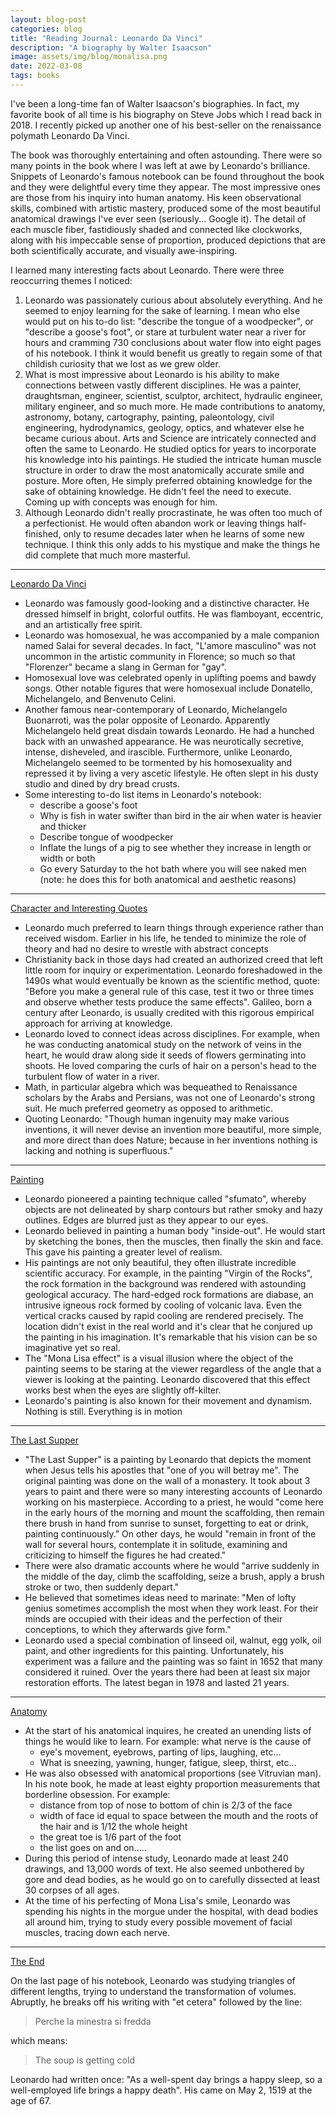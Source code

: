 ```yaml
---
layout: blog-post
categories: blog
title: "Reading Journal: Leonardo Da Vinci"
description: "A biography by Walter Isaacson"
image: assets/img/blog/monalisa.png
date: 2022-03-08
tags: books
---
```


I've been a long-time fan of Walter Isaacson's biographies. In fact, my favorite book of all time is his biography on Steve Jobs which I read back in 2018. I recently picked up another one of his best-seller on the renaissance polymath Leonardo Da Vinci. 

The book was thoroughly entertaining and often astounding. There were so many points in the book where I was left at awe by Leonardo's brilliance. Snippets of Leonardo's famous notebook can be found throughout the book and they were delightful every time they appear. The most impressive ones are those from his inquiry into human anatomy. His keen observational skills, combined with artistic mastery, produced some of the most beautiful anatomical drawings I've ever seen (seriously... Google it). The detail of each muscle fiber, fastidiously shaded and connected like clockworks, along with his impeccable sense of proportion, produced depictions that are both scientifically accurate, and visually awe-inspiring. 

I learned many interesting facts about Leonardo. There were three reoccurring themes I noticed:

1. Leonardo was passionately curious about absolutely everything. And he seemed to enjoy learning for the sake of learning. I mean who else would put on his to-do list: "describe the tongue of a woodpecker", or "describe a goose's foot", or stare at turbulent water near a river for hours and cramming 730 conclusions about water flow into eight pages of his notebook. I think it would benefit us greatly to regain some of that childish curiosity that we lost as we grew older.
2. What is most impressive about Leonardo is his ability to make connections between vastly different disciplines. He was a painter, draughtsman, engineer, scientist, sculptor, architect, hydraulic engineer, military engineer, and so much more. He made contributions to anatomy, astronomy, botany, cartography, painting, paleontology, civil engineering, hydrodynamics, geology, optics, and whatever else he became curious about. Arts and Science are intricately connected and often the same to Leonardo. He studied optics for years to incorporate his knowledge into his paintings. He studied the intricate human muscle structure in order to draw the most anatomically accurate smile and posture. More often, He simply preferred obtaining knowledge for the sake of obtaining knowledge. He didn't feel the need to execute. Coming up with concepts was enough for him.
3. Although Leonardo didn't really procrastinate, he was often too much of a perfectionist. He would often abandon work or leaving things half-finished, only to resume decades later when he learns of some new technique. I think this only adds to his mystique and make the things he did complete that much more masterful.


<hr>

<u>Leonardo Da Vinci</u>

* Leonardo was famously good-looking and a distinctive character. He dressed himself in bright, colorful outfits. He was flamboyant, eccentric, and an artistically free spirit. 
* Leonardo was homosexual, he was accompanied by a male companion named Salai for several decades. In fact, "L'amore masculino" was not uncommon in the artistic community in Florence; so much so that "Florenzer" became a slang in German for "gay". 
* Homosexual love was celebrated openly in uplifting poems and bawdy songs. Other notable figures that were homosexual include Donatello, Michelangelo, and Benvenuto Celini.
* Another famous near-contemporary of Leonardo, Michelangelo Buonarroti, was the polar opposite of Leonardo. Apparently Michelangelo held great disdain towards Leonardo. He had a hunched back with an unwashed appearance. He was neurotically secretive, intense, disheveled, and irascible. Furthermore, unlike Leonardo, Michelangelo seemed to be tormented by his homosexuality and repressed it by living a very ascetic lifestyle. He often slept in his dusty studio and dined by dry bread crusts.
* Some interesting to-do list items in Leonardo's notebook:
  * describe a goose's foot
  * Why is fish in water swifter than bird in the air when water is heavier and thicker
  * Describe tongue of woodpecker
  * Inflate the lungs of a pig to see whether they increase in length or width or both
  * Go every Saturday to the hot bath where you will see naked men (note: he does this for both anatomical and aesthetic reasons)



<hr>

<u>Character and Interesting Quotes</u>

* Leonardo much preferred to learn things through experience rather than received wisdom. Earlier in his life, he tended to minimize the role of theory and had no desire to wrestle with abstract concepts
* Christianity back in those days had created an authorized creed that left little room for inquiry or experimentation. Leonardo foreshadowed in the 1490s what would eventually be known as the scientific method, quote: "Before you make a general rule of this case, test it two or three times and observe whether tests produce the same effects". Galileo, born a century after Leonardo, is usually credited with this rigorous empirical approach for arriving at knowledge.
* Leonardo loved to connect ideas across disciplines. For example, when he was conducting anatomical study on the network of veins in the heart, he would draw along side it seeds of flowers germinating into shoots. He loved comparing the curls of hair on a person's head to the turbulent flow of water in a river.
* Math, in particular algebra which was bequeathed to Renaissance scholars by the Arabs and Persians, was not one of Leonardo's strong suit. He much preferred geometry as opposed to arithmetic.
* Quoting Leonardo: "Though human ingenuity may make various inventions, it will never devise an invention more beautiful, more simple, and more direct than does Nature; because in her inventions nothing is lacking and nothing is superfluous."



<hr>

<u>Painting</u>

* Leonardo pioneered a painting technique called "sfumato", whereby objects are not delineated by sharp contours but rather smoky and hazy outlines. Edges are blurred just as they appear to our eyes. 
* Leonardo believed in painting a human body "inside-out". He would start by sketching the bones, then the muscles, then finally the skin and face. This gave his painting a greater level of realism.
* His paintings are not only beautiful, they often illustrate incredible scientific accuracy. For example, in the painting "Virgin of the Rocks", the rock formation in the background was rendered with astounding geological accuracy. The hard-edged rock formations are diabase, an intrusive igneous rock formed by cooling of volcanic lava. Even the vertical cracks caused by rapid cooling are rendered precisely. The location didn't exist in the real world and it's clear that he conjured up the painting in his imagination. It's remarkable that his vision can be so imaginative yet so real.
* The "Mona Lisa effect" is a visual illusion where the object of the painting seems to be staring at the viewer regardless of the angle that a viewer is looking at the painting. Leonardo discovered that this effect works best when the eyes are slightly off-kilter.
* Leonardo's painting is also known for their movement and dynamism. Nothing is still. Everything is in motion



<hr>

<u>The Last Supper</u>

* "The Last Supper" is a painting by Leonardo that depicts the moment when Jesus tells his apostles that "one of you will betray me". The original painting was done on the wall of a monastery. It took about 3 years to paint and there were so many interesting accounts of Leonardo working on his masterpiece. According to a priest, he would "come here in the early hours of the morning and mount the scaffolding, then remain there brush in hand from sunrise to sunset, forgetting to eat or drink, painting continuously." On other days, he would "remain in front of the wall for several hours, contemplate it in solitude, examining and criticizing to himself the figures he had created."
* There were also dramatic accounts where he would "arrive suddenly in the middle of the day, climb the scaffolding, seize a brush, apply a brush stroke or two, then suddenly depart."
* He believed that sometimes ideas need to marinate: "Men of lofty genius sometimes accomplish the most when they work least. For their minds are occupied with their ideas and the perfection of their conceptions, to which they afterwards give form."
* Leonardo used a special combination of linseed oil, walnut, egg yolk, oil paint, and other ingredients for this painting. Unfortunately, his experiment was a failure and the painting was so faint in 1652 that many considered it ruined. Over the years there had been at least six major restoration efforts. The latest began in 1978 and lasted 21 years.



<hr>

<u>Anatomy</u>

* At the start of his anatomical inquires, he created an unending lists of things he would like to learn. For example: what nerve is the cause of 
  * eye's movement, eyebrows, parting of lips, laughing, etc...
  * What is sneezing, yawning, hunger, fatigue, sleep, thirst, etc...
* He was also obsessed with anatomical proportions (see Vitruvian man). In his note book, he made at least eighty proportion measurements that borderline obsession. For example:
  * distance from top of nose to bottom of chin is 2/3 of the face
  * width of face id equal to space between the mouth and the roots of the hair and is 1/12 the whole height
  * the great toe is 1/6 part of the foot
  * the list goes on and on.....
* During this period of intense study, Leonardo made at least 240 drawings, and 13,000 words of text. He also seemed unbothered by gore and dead bodies, as he would go on to carefully dissected at least 30 corpses of all ages. 
* At the time of his perfecting of Mona Lisa's smile, Leonardo was spending his nights in the morgue under the hospital, with dead bodies all around him, trying to study every possible movement of facial muscles, tracing down each nerve.



<hr>

<u>The End</u>

On the last page of his notebook, Leonardo was studying triangles of different lengths, trying to understand the transformation of volumes. Abruptly, he breaks off his writing with "et cetera" followed by the line:

> Perche la minestra si fredda

which means:

> The soup is getting cold

Leonardo had written once: "As a well-spent day brings a happy sleep, so a well-employed life brings a happy death". His came on May 2, 1519 at the age of 67.
